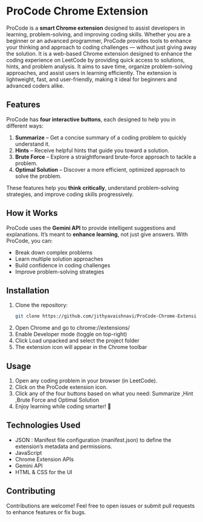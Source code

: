 # ProCode Chrome Extension

ProCode is a **smart Chrome extension** designed to assist developers in learning, problem-solving, and improving coding skills. Whether you are a beginner or an advanced programmer, ProCode provides tools to enhance your thinking and approach to coding challenges — without just giving away the solution. It is a web-based Chrome extension designed to enhance the coding experience on LeetCode by providing quick access to solutions, hints, and problem analysis. It aims to save time, organize problem-solving approaches, and assist users in learning efficiently. The extension is lightweight, fast, and user-friendly, making it ideal for beginners and advanced coders alike.


## Features

ProCode has **four interactive buttons**, each designed to help you in different ways:

1. **Summarize** – Get a concise summary of a coding problem to quickly understand it.  
2. **Hints** – Receive helpful hints that guide you toward a solution.  
3. **Brute Force** – Explore a straightforward brute-force approach to tackle a problem.  
4. **Optimal Solution** – Discover a more efficient, optimized approach to solve the problem.

These features help you **think critically**, understand problem-solving strategies, and improve coding skills progressively.

## How it Works

ProCode uses the **Gemini API** to provide intelligent suggestions and explanations. It’s meant to **enhance learning**, not just give answers. With ProCode, you can:

- Break down complex problems
- Learn multiple solution approaches
- Build confidence in coding challenges
- Improve problem-solving strategies

## Installation

1. Clone the repository:  
   ```bash
   git clone https://github.com/jithyavaishnavi/ProCode-Chrome-Extension.git
2. Open Chrome and go to chrome://extensions/
3. Enable Developer mode (toggle on top-right)
4. Click Load unpacked and select the project folder
5. The extension icon will appear in the Chrome toolbar

## Usage

1. Open any coding problem in your browser (in LeetCode).
2. Click on the ProCode extension icon.
3. Click any of the four buttons based on what you need: Summarize ,Hint ,Brute Force and Optimal Solution
4. Enjoy learning while coding smarter! 🚀

## Technologies Used
- JSON : Manifest file configuration (manifest.json) to define the extension’s metadata and permissions.
- JavaScript
- Chrome Extension APIs
- Gemini API
- HTML & CSS for the UI

## Contributing

Contributions are welcome! Feel free to open issues or submit pull requests to enhance features or fix bugs.
